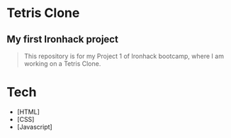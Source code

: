 # Tetris Clone

## My first Ironhack project

> This repository is for my Project 1 of Ironhack bootcamp, where I am working on a Tetris Clone.

# Tech

- [HTML]
- [CSS]
- [Javascript]
